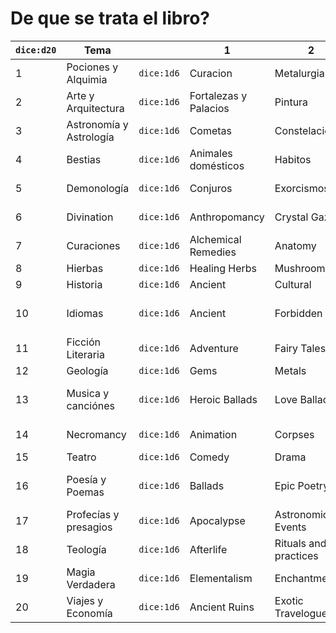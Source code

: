 # De que se trata el libro?
| `dice:d20` | Tema |  | 1 | 2 | 3 | 4 | 5 | 6 |
| ---- | ---- | ---- | ---- | ---- | ---- | ---- | ---- | ---- |
| 1 | Pociones y Alquimia | `dice:1d6` | Curacion | Metalurgia | Piromancia | Venenos | Potionmaking | Recetas |
| 2 | Arte y Arquitectura | `dice:1d6` | Fortalezas y Palacios | Pintura | Dibujo(sketch) | Esculturas | Cantería(Stonemasonry) | Templos y Tumbas |
| 3 | Astronomía y Astrología | `dice:1d6` | Cometas | Constelaciones | Luna | Sol | Estrellas | Fenómenos Extraños |
| 4 | Bestias | `dice:1d6` | Animales domésticos | Habitos | Manejo | Husbandry | Bestias Venenosas | Bestiario Regional |
| 5 | Demonología | `dice:1d6` | Conjuros | Exorcismos | Fiendish Bargains | Fiendish Bestiary | Fiendish Realms | Fiendish Symbols |
| 6 | Divination | `dice:1d6` | Anthropomancy | Crystal Gazing | Oneiromancy | Palm Reading | Tarot Cards | Tea Leaves |
| 7 | Curaciones | `dice:1d6` | Alchemical Remedies | Anatomy | Herbal Remedies | Prayers | Rituals | Surgery |
| 8 | Hierbas | `dice:1d6` | Healing Herbs | Mushrooms | Poisons | Roots | Trees | Wildflowers |
| 9 | Historia | `dice:1d6` | Ancient | Cultural | Economic | Military | Political | Regional |
| 10 | Idiomas | `dice:1d6` | Ancient | Forbidden | Exotic | Grammar and Punctuation | Translations | Traveler's phrases |
| 11 | Ficción Literaria | `dice:1d6` | Adventure | Fairy Tales | Folk Tales | Murder Mistery | Romance | Satire |
| 12 | Geología | `dice:1d6` | Gems | Metals | Mining Sties | Strategy | Rocks | Smithing |
| 13 | Musica y canciónes | `dice:1d6` | Heroic Ballads | Love Ballads | Bawdy Tunes | Dirges and Laments | Hymns | Works of a celebrated singer |
| 14 | Necromancy | `dice:1d6` | Animation | Corpses | Lichdom | Spirits and Souls | Undead Bestiary | Vampirism |
| 15 | Teatro | `dice:1d6` | Comedy | Drama | History | Romance | Satire | Tragedy |
| 16 | Poesía y Poemas | `dice:1d6` | Ballads | Epic Poetry | Love Poetry | Lyric Poetry | Odes and Laments | Works of a celebrated poet |
| 17 | Profecías y presagios | `dice:1d6` | Apocalypse | Astronomical Events | Birds | Dreams | Visions | Weather |
| 18 | Teología | `dice:1d6` | Afterlife | Rituals and practices | Religious history | Saints and martyrs | Sacred symbols | Sacred Texts |
| 19 | Magia Verdadera | `dice:1d6` | Elementalism | Enchantment | Illusions | Summoning | Teleportation and travel | Warding |
| 20 | Viajes y Economía | `dice:1d6` | Ancient Ruins | Exotic Travelogue | Economics and Taxation | Foreign Cultures | Regional Landmarks and Terrain | Trade Routes 
